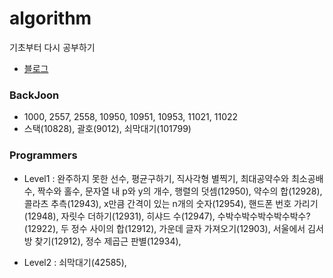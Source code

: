 # algorithm

기초부터 다시 공부하기
- [블로그](https://dev-hyun.tistory.com)

### BackJoon
- 1000, 2557, 2558, 10950, 10951, 10953, 11021, 11022
- 스택(10828), 괄호(9012), 쇠막대기(101799)

### Programmers
- Level1 : 완주하지 못한 선수, 평균구하기, 직사각형 별찍기, 최대공약수와 최소공배수, 짝수와 홀수, 문자열 내 p와 y의 개수, 행렬의 덧셈(12950), 약수의 합(12928), 콜라츠 추측(12943), x만큼 간격이 있는 n개의 숫자(12954), 핸드폰 번호 가리기(12948), 자릿수 더하기(12931), 히샤드 수(12947), 수박수박수박수박수박수?(12922), 두 정수 사이의 합(12912), 가운데 글자 가져오기(12903), 서울에서 김서방 찾기(12912), 정수 제곱근 판별(12934),

- Level2 : 쇠막대기(42585),  